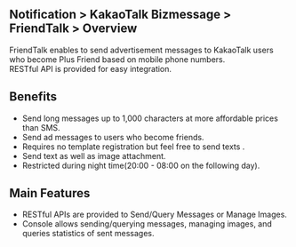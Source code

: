 ## Notification > KakaoTalk Bizmessage > FriendTalk > Overview

FriendTalk enables to send advertisement messages to KakaoTalk users who become Plus Friend based on mobile phone numbers.  
RESTful API is provided for easy integration.

## Benefits
* Send long messages up to 1,000 characters at more affordable prices than SMS.
* Send ad messages to users who become friends.
* Requires no template registration but feel free to send texts .
* Send text as well as image attachment.
* Restricted during night time(20:00 - 08:00 on the following day).

## Main Features
* RESTful APIs are provided to Send/Query Messages or Manage Images.
* Console allows sending/querying messages, managing images, and queries statistics of sent messages.    
